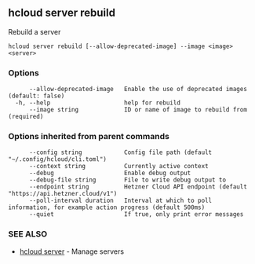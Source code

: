 ## hcloud server rebuild

Rebuild a server

```
hcloud server rebuild [--allow-deprecated-image] --image <image> <server>
```

### Options

```
      --allow-deprecated-image   Enable the use of deprecated images (default: false)
  -h, --help                     help for rebuild
      --image string             ID or name of image to rebuild from (required)
```

### Options inherited from parent commands

```
      --config string            Config file path (default "~/.config/hcloud/cli.toml")
      --context string           Currently active context
      --debug                    Enable debug output
      --debug-file string        File to write debug output to
      --endpoint string          Hetzner Cloud API endpoint (default "https://api.hetzner.cloud/v1")
      --poll-interval duration   Interval at which to poll information, for example action progress (default 500ms)
      --quiet                    If true, only print error messages
```

### SEE ALSO

* [hcloud server](hcloud_server.md)	 - Manage servers
